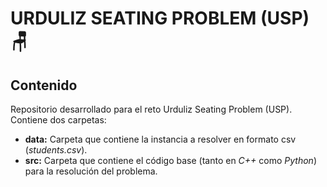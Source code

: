 # URDULIZ SEATING PROBLEM (USP) 🪑

## Contenido

Repositorio desarrollado para el reto Urduliz Seating Problem (USP). Contiene dos carpetas:

- **data:** Carpeta que contiene la instancia a resolver en formato csv (*students.csv*).
- **src:** Carpeta que contiene el código base (tanto en *C++* como *Python*) para la resolución del problema.

